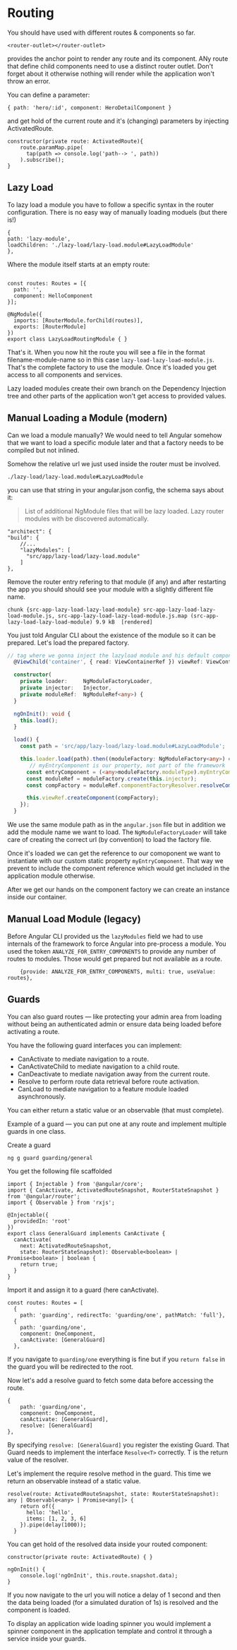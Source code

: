 # Routing
You should have used <router-outlet></router-outlet>
with different routes & components so far.

```
<router-outlet></router-outlet>
```
provides the anchor point to render any route and its component. ANy route that define child components need to use a distinct router outlet. Don't forget about it otherwise nothing will render while the application won't throw an error.

You can define a parameter:
```
{ path: 'hero/:id', component: HeroDetailComponent }
```

and get hold of the current route and it's (changing) parameters by injecting ActivatedRoute.

```
constructor(private route: ActivatedRoute){
	route.paramMap.pipe(
      tap(path => console.log('path--> ', path))
    ).subscribe();
}
```


## Lazy Load
To lazy load a module you have to follow a specific syntax in the router configuration. There is no easy way of manually loading moduels (but there is!)

```
{
path: 'lazy-module',
loadChildren: './lazy-load/lazy-load.module#LazyLoadModule'
},
```

Where the module itself starts at an empty route:

```

const routes: Routes = [{
  path: '',
  component: HelloComponent
}];

@NgModule({
  imports: [RouterModule.forChild(routes)],
  exports: [RouterModule]
})
export class LazyLoadRoutingModule { }

```

That's it. When you now hit the route you will see a file in the format filename-module-name so in this case `lazy-load-lazy-load-module.js`. That's the complete factory to use the module. Once it's loaded you get access to all components and services.

Lazy loaded modules create their own branch on the Dependency Injection tree and other parts of the application won't get access to provided values.

## Manual Loading a Module (modern)
Can we load a module manually? We would need to tell Angular somehow that we want to load a specific module later and that a factory needs to be compiled but not inlined.

Somehow the relative url we just used inside the router must be involved.

```
./lazy-load/lazy-load.module#LazyLoadModule
```

you can use that string in your angular.json config, the schema says about it:

> List of additional NgModule files that will be lazy loaded. Lazy router modules with be discovered automatically.


```
"architect": {
"build": {
	//...
	"lazyModules": [
	  "src/app/lazy-load/lazy-load.module"
	]
},
```

Remove the router entry refering to that module (if any) and after restarting the app you should should see your module with a slightly different file name.

```
chunk {src-app-lazy-load-lazy-load-module} src-app-lazy-load-lazy-load-module.js, src-app-lazy-load-lazy-load-module.js.map (src-app-lazy-load-lazy-load-module) 9.9 kB  [rendered]
```

You just told Angular CLI about the existence of the module so it can be prepared. Let's load the prepared factory.


```typescript
// tag where we gonna inject the lazyload module and his default compononent "entry"
  @ViewChild('container', { read: ViewContainerRef }) viewRef: ViewContainerRef;

  constructor(
    private loader:     NgModuleFactoryLoader,
    private injector:   Injector,
    private moduleRef:  NgModuleRef<any>) {
  }

  ngOnInit(): void {
    this.load();
  }

  load() {
    const path = 'src/app/lazy-load/lazy-load.module#LazyLoadModule';

    this.loader.load(path).then((moduleFactory: NgModuleFactory<any>) => {
	   // myEntryComponent is our property, not part of the framework
      const entryComponent = (<any>moduleFactory.moduleType).myEntryComponent;
      const moduleRef = moduleFactory.create(this.injector);
      const compFactory = moduleRef.componentFactoryResolver.resolveComponentFactory(entryComponent);

      this.viewRef.createComponent(compFactory);
    });
  }
```

We use the same module path as in the `angular.json` file but in addition we add the module name we want to load. The `NgModuleFactoryLoader` will take care of creating the correct url (by convention) to load the factory file.

Once it's loaded we can get the reference to our comoponent we want to instantiate with our custom static property `myEntryComponent`. That way we prevent to include the component reference which would get included in the application module otherwise.

After we get our hands on the component factory we can create an instance inside our container.

## Manual Load Module (legacy)

Before Angular CLI provided us the `lazyModules` field we had to use internals of the framework to force Angular into pre-process a module. You used the token `ANALYZE_FOR_ENTRY_COMPONENTS` to provide any number of routes to modules. Those would get prepared but not available as a route.

```
	{provide: ANALYZE_FOR_ENTRY_COMPONENTS, multi: true, useValue: routes},
```

## Guards

You can also guard routes — like protecting your admin area from loading without being an authenticated admin or ensure data being loaded before activating a route.

You have the following guard interfaces you can implement:
+ CanActivate to mediate navigation to a route.
+ CanActivateChild to mediate navigation to a child route.
+ CanDeactivate to mediate navigation away from the current route.
+ Resolve to perform route data retrieval before route activation.
+ CanLoad to mediate navigation to a feature module loaded asynchronously.

You can either return a static value or an observable (that must complete).

Example of a guard — you can put one at any route and implement multiple guards in one class.

Create a guard

```
ng g guard guarding/general
```


You get the following file scaffolded
```
import { Injectable } from '@angular/core';
import { CanActivate, ActivatedRouteSnapshot, RouterStateSnapshot } from '@angular/router';
import { Observable } from 'rxjs';

@Injectable({
  providedIn: 'root'
})
export class GeneralGuard implements CanActivate {
  canActivate(
    next: ActivatedRouteSnapshot,
    state: RouterStateSnapshot): Observable<boolean> | Promise<boolean> | boolean {
    return true;
  }
}

```

Import it and assign it to a guard (here canActivate).
```
const routes: Routes = [
  {
    path: 'guarding', redirectTo: 'guarding/one', pathMatch: 'full'},
  {
    path: 'guarding/one',
    component: OneComponent,
    canActivate: [GeneralGuard]
  },
```

If you navigate to `guarding/one` everything is fine but if you `return false` in the guard you will be redirected to the root.

Now let's add a resolve guard to fetch some data before accessing the route.


```
{
    path: 'guarding/one',
    component: OneComponent,
    canActivate: [GeneralGuard],
    resolve: [GeneralGuard]
},

```
By specifying `resolve: [GeneralGuard]` you register the existing Guard. That Guard needs to implement the interface `Resolve<T>` correctly. T is the return value of the resolver.

Let's implement the require resolve method in the guard. This time we return an observable instead of a static value.

```
resolve(route: ActivatedRouteSnapshot, state: RouterStateSnapshot): any | Observable<any> | Promise<any[]> {
    return of({
      hello: 'hello',
      items: [1, 2, 3, 6]
    }).pipe(delay(1000));
  }
```

You can get hold of the resolved data inside your routed component:

```
constructor(private route: ActivatedRoute) { }

ngOnInit() {
	console.log('ngOnInit', this.route.snapshot.data);
}
```

If you now navigate to the url you will notice a delay of 1 second and then the data being loaded (for a simulated duration of 1s) is resolved and the component is loaded.

To display an application wide loading spinner you would implement a spinner component in the application template and control it through a service inside your guards.